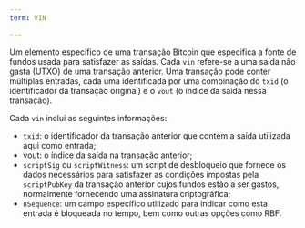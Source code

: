 ```yaml
---
term: VIN

---
```

Um elemento específico de uma transação Bitcoin que especifica a fonte de fundos usada para satisfazer as saídas. Cada `vin` refere-se a uma saída não gasta (UTXO) de uma transação anterior. Uma transação pode conter múltiplas entradas, cada uma identificada por uma combinação do `txid` (o identificador da transação original) e o `vout` (o índice da saída nessa transação).

Cada `vin` inclui as seguintes informações:


- `txid`: o identificador da transação anterior que contém a saída utilizada aqui como entrada;
- vout: o índice da saída na transação anterior;
- `scriptSig` ou `scriptWitness`: um script de desbloqueio que fornece os dados necessários para satisfazer as condições impostas pela `scriptPubKey` da transação anterior cujos fundos estão a ser gastos, normalmente fornecendo uma assinatura criptográfica;
- `nSequence`: um campo específico utilizado para indicar como esta entrada é bloqueada no tempo, bem como outras opções como RBF.